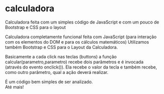 # calculadora
Calculadora feita com um simples código de JavaScript e com um pouco de Bootstrap e CSS para o layout

Calculadora completamente funcional feita com JavaScript (para interação com os elementos do DOM e para os cálculos matemáticos)
Utilizamos também Bootstrap e CSS para o Layout da Calculadora. 

Basicamente a cada click nas teclas (buttons) a função calcular(parametro,parametro) recebe dois parâmetros e é invocada (através do evento onclick()). Ela recebe o valor da tecla e também recebe, como outro parâmetro, qual a ação deverá realizar. 

É um código bem simples de ser analizado.  
Até mais!
